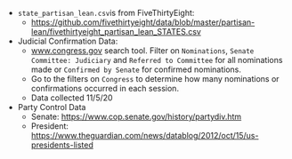 - `state_partisan_lean.csv`is from FiveThirtyEight:
  - https://github.com/fivethirtyeight/data/blob/master/partisan-lean/fivethirtyeight_partisan_lean_STATES.csv
- Judicial Confirmation Data: 
  - www.congress.gov search tool. Filter on `Nominations`, `Senate Committee: Judiciary` and `Referred to Committee` for all nominations made or `Confirmed by Senate` for confirmed nominations. 
  - Go to the filters on `Congress` to determine how many nominations or confirmations occurred in each session. 
  - Data collected 11/5/20
- Party Control Data
  - Senate: https://www.cop.senate.gov/history/partydiv.htm
  - President: https://www.theguardian.com/news/datablog/2012/oct/15/us-presidents-listed
